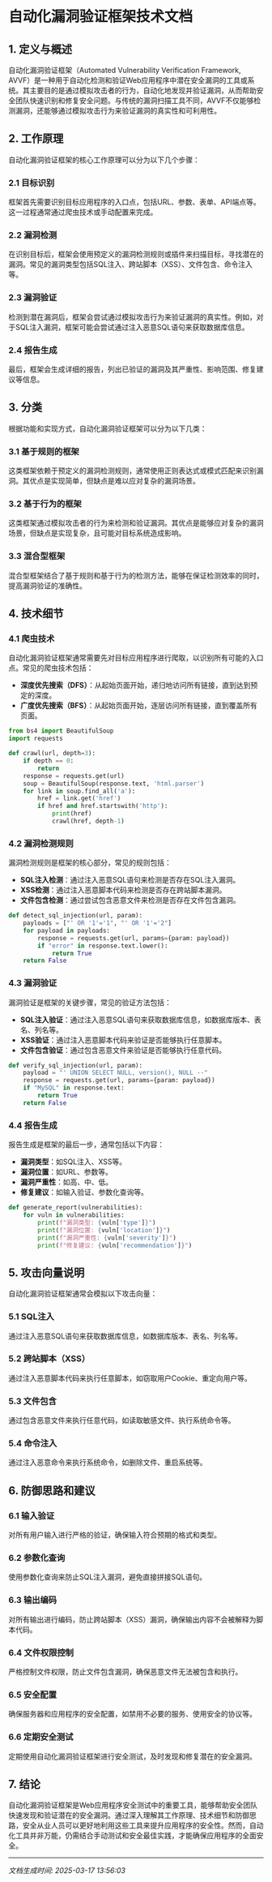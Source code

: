 # 自动化漏洞验证框架技术文档

## 1. 定义与概述

自动化漏洞验证框架（Automated Vulnerability Verification Framework, AVVF）是一种用于自动化检测和验证Web应用程序中潜在安全漏洞的工具或系统。其主要目的是通过模拟攻击者的行为，自动化地发现并验证漏洞，从而帮助安全团队快速识别和修复安全问题。与传统的漏洞扫描工具不同，AVVF不仅能够检测漏洞，还能够通过模拟攻击行为来验证漏洞的真实性和可利用性。

## 2. 工作原理

自动化漏洞验证框架的核心工作原理可以分为以下几个步骤：

### 2.1 目标识别
框架首先需要识别目标应用程序的入口点，包括URL、参数、表单、API端点等。这一过程通常通过爬虫技术或手动配置来完成。

### 2.2 漏洞检测
在识别目标后，框架会使用预定义的漏洞检测规则或插件来扫描目标，寻找潜在的漏洞。常见的漏洞类型包括SQL注入、跨站脚本（XSS）、文件包含、命令注入等。

### 2.3 漏洞验证
检测到潜在漏洞后，框架会尝试通过模拟攻击行为来验证漏洞的真实性。例如，对于SQL注入漏洞，框架可能会尝试通过注入恶意SQL语句来获取数据库信息。

### 2.4 报告生成
最后，框架会生成详细的报告，列出已验证的漏洞及其严重性、影响范围、修复建议等信息。

## 3. 分类

根据功能和实现方式，自动化漏洞验证框架可以分为以下几类：

### 3.1 基于规则的框架
这类框架依赖于预定义的漏洞检测规则，通常使用正则表达式或模式匹配来识别漏洞。其优点是实现简单，但缺点是难以应对复杂的漏洞场景。

### 3.2 基于行为的框架
这类框架通过模拟攻击者的行为来检测和验证漏洞。其优点是能够应对复杂的漏洞场景，但缺点是实现复杂，且可能对目标系统造成影响。

### 3.3 混合型框架
混合型框架结合了基于规则和基于行为的检测方法，能够在保证检测效率的同时，提高漏洞验证的准确性。

## 4. 技术细节

### 4.1 爬虫技术
自动化漏洞验证框架通常需要先对目标应用程序进行爬取，以识别所有可能的入口点。常见的爬虫技术包括：

- **深度优先搜索（DFS）**：从起始页面开始，递归地访问所有链接，直到达到预定的深度。
- **广度优先搜索（BFS）**：从起始页面开始，逐层访问所有链接，直到覆盖所有页面。

```python
from bs4 import BeautifulSoup
import requests

def crawl(url, depth=3):
    if depth == 0:
        return
    response = requests.get(url)
    soup = BeautifulSoup(response.text, 'html.parser')
    for link in soup.find_all('a'):
        href = link.get('href')
        if href and href.startswith('http'):
            print(href)
            crawl(href, depth-1)
```

### 4.2 漏洞检测规则
漏洞检测规则是框架的核心部分，常见的规则包括：

- **SQL注入检测**：通过注入恶意SQL语句来检测是否存在SQL注入漏洞。
- **XSS检测**：通过注入恶意脚本代码来检测是否存在跨站脚本漏洞。
- **文件包含检测**：通过尝试包含恶意文件来检测是否存在文件包含漏洞。

```python
def detect_sql_injection(url, param):
    payloads = ["' OR '1'='1", "' OR '1'='2"]
    for payload in payloads:
        response = requests.get(url, params={param: payload})
        if "error" in response.text.lower():
            return True
    return False
```

### 4.3 漏洞验证
漏洞验证是框架的关键步骤，常见的验证方法包括：

- **SQL注入验证**：通过注入恶意SQL语句来获取数据库信息，如数据库版本、表名、列名等。
- **XSS验证**：通过注入恶意脚本代码来验证是否能够执行任意脚本。
- **文件包含验证**：通过包含恶意文件来验证是否能够执行任意代码。

```python
def verify_sql_injection(url, param):
    payload = "' UNION SELECT NULL, version(), NULL --"
    response = requests.get(url, params={param: payload})
    if "MySQL" in response.text:
        return True
    return False
```

### 4.4 报告生成
报告生成是框架的最后一步，通常包括以下内容：

- **漏洞类型**：如SQL注入、XSS等。
- **漏洞位置**：如URL、参数等。
- **漏洞严重性**：如高、中、低。
- **修复建议**：如输入验证、参数化查询等。

```python
def generate_report(vulnerabilities):
    for vuln in vulnerabilities:
        print(f"漏洞类型: {vuln['type']}")
        print(f"漏洞位置: {vuln['location']}")
        print(f"漏洞严重性: {vuln['severity']}")
        print(f"修复建议: {vuln['recommendation']}")
```

## 5. 攻击向量说明

自动化漏洞验证框架通常会模拟以下攻击向量：

### 5.1 SQL注入
通过注入恶意SQL语句来获取数据库信息，如数据库版本、表名、列名等。

### 5.2 跨站脚本（XSS）
通过注入恶意脚本代码来执行任意脚本，如窃取用户Cookie、重定向用户等。

### 5.3 文件包含
通过包含恶意文件来执行任意代码，如读取敏感文件、执行系统命令等。

### 5.4 命令注入
通过注入恶意命令来执行系统命令，如删除文件、重启系统等。

## 6. 防御思路和建议

### 6.1 输入验证
对所有用户输入进行严格的验证，确保输入符合预期的格式和类型。

### 6.2 参数化查询
使用参数化查询来防止SQL注入漏洞，避免直接拼接SQL语句。

### 6.3 输出编码
对所有输出进行编码，防止跨站脚本（XSS）漏洞，确保输出内容不会被解释为脚本代码。

### 6.4 文件权限控制
严格控制文件权限，防止文件包含漏洞，确保恶意文件无法被包含和执行。

### 6.5 安全配置
确保服务器和应用程序的安全配置，如禁用不必要的服务、使用安全的协议等。

### 6.6 定期安全测试
定期使用自动化漏洞验证框架进行安全测试，及时发现和修复潜在的安全漏洞。

## 7. 结论

自动化漏洞验证框架是Web应用程序安全测试中的重要工具，能够帮助安全团队快速发现和验证潜在的安全漏洞。通过深入理解其工作原理、技术细节和防御思路，安全从业人员可以更好地利用这些工具来提升应用程序的安全性。然而，自动化工具并非万能，仍需结合手动测试和安全最佳实践，才能确保应用程序的全面安全。

---

*文档生成时间: 2025-03-17 13:56:03*
